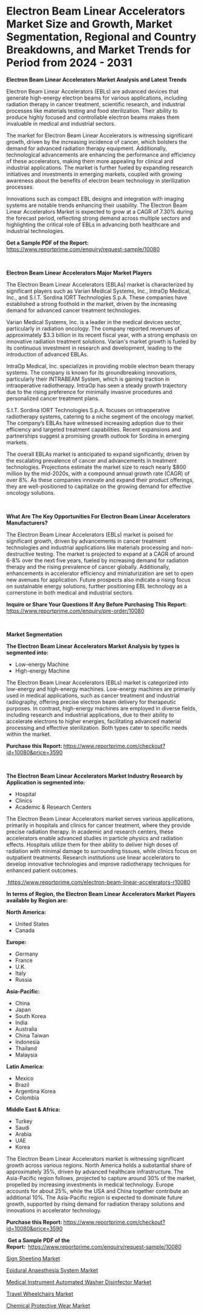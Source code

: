 <p><h1>Electron Beam Linear Accelerators Market Size and Growth, Market Segmentation, Regional and Country Breakdowns, and Market Trends for Period from 2024 -  2031</h1></p><p><strong>Electron Beam Linear Accelerators Market Analysis and Latest Trends</strong></p>
<p><p>Electron Beam Linear Accelerators (EBLs) are advanced devices that generate high-energy electron beams for various applications, including radiation therapy in cancer treatment, scientific research, and industrial processes like materials testing and food sterilization. Their ability to produce highly focused and controllable electron beams makes them invaluable in medical and industrial sectors.</p><p>The market for Electron Beam Linear Accelerators is witnessing significant growth, driven by the increasing incidence of cancer, which bolsters the demand for advanced radiation therapy equipment. Additionally, technological advancements are enhancing the performance and efficiency of these accelerators, making them more appealing for clinical and industrial applications. The market is further fueled by expanding research initiatives and investments in emerging markets, coupled with growing awareness about the benefits of electron beam technology in sterilization processes.</p><p>Innovations such as compact EBL designs and integration with imaging systems are notable trends enhancing their usability. The Electron Beam Linear Accelerators Market is expected to grow at a CAGR of 7.30% during the forecast period, reflecting strong demand across multiple sectors and highlighting the critical role of EBLs in advancing both healthcare and industrial technologies.</p></p>
<p><strong>Get a Sample PDF of the Report:&nbsp;</strong> <a href="https://www.reportprime.com/enquiry/request-sample/10080">https://www.reportprime.com/enquiry/request-sample/10080</a></p>
<p>&nbsp;</p>
<p><strong>Electron Beam Linear Accelerators Major Market Players</strong></p>
<p><p>The Electron Beam Linear Accelerators (EBLAs) market is characterized by significant players such as Varian Medical Systems, Inc., IntraOp Medical, Inc., and S.I.T. Sordina IORT Technologies S.p.A. These companies have established a strong foothold in the market, driven by the increasing demand for advanced cancer treatment technologies.</p><p>Varian Medical Systems, Inc. is a leader in the medical devices sector, particularly in radiation oncology. The company reported revenues of approximately $3.3 billion in its recent fiscal year, with a strong emphasis on innovative radiation treatment solutions. Varian's market growth is fueled by its continuous investment in research and development, leading to the introduction of advanced EBLAs.</p><p>IntraOp Medical, Inc. specializes in providing mobile electron beam therapy systems. The company is known for its groundbreaking innovations, particularly their INTRABEAM System, which is gaining traction in intraoperative radiotherapy. IntraOp has seen a steady growth trajectory due to the rising preference for minimally invasive procedures and personalized cancer treatment plans.</p><p>S.I.T. Sordina IORT Technologies S.p.A. focuses on intraoperative radiotherapy systems, catering to a niche segment of the oncology market. The company’s EBLAs have witnessed increasing adoption due to their efficiency and targeted treatment capabilities. Recent expansions and partnerships suggest a promising growth outlook for Sordina in emerging markets.</p><p>The overall EBLAs market is anticipated to expand significantly, driven by the escalating prevalence of cancer and advancements in treatment technologies. Projections estimate the market size to reach nearly $800 million by the mid-2020s, with a compound annual growth rate (CAGR) of over 8%. As these companies innovate and expand their product offerings, they are well-positioned to capitalize on the growing demand for effective oncology solutions.</p></p>
<p>&nbsp;</p>
<p><strong>What Are The Key Opportunities For Electron Beam Linear Accelerators Manufacturers?</strong></p>
<p><p>The Electron Beam Linear Accelerators (EBLs) market is poised for significant growth, driven by advancements in cancer treatment technologies and industrial applications like materials processing and non-destructive testing. The market is projected to expand at a CAGR of around 6-8% over the next five years, fueled by increasing demand for radiation therapy and the rising prevalence of cancer globally. Additionally, enhancements in accelerator efficiency and miniaturization are set to open new avenues for application. Future prospects also indicate a rising focus on sustainable energy solutions, further positioning EBL technology as a cornerstone in both medical and industrial sectors.</p></p>
<p><strong>Inquire or Share Your Questions If Any Before Purchasing This Report:</strong> <a href="https://www.reportprime.com/enquiry/pre-order/10080">https://www.reportprime.com/enquiry/pre-order/10080</a></p>
<p>&nbsp;</p>
<p><strong>Market Segmentation</strong></p>
<p><strong>The Electron Beam Linear Accelerators Market Analysis by types is segmented into:</strong></p>
<p><ul><li>Low-energy Machine</li><li>High-energy Machine</li></ul></p>
<p><p>The Electron Beam Linear Accelerators (EBLs) market is categorized into low-energy and high-energy machines. Low-energy machines are primarily used in medical applications, such as cancer treatment and industrial radiography, offering precise electron beam delivery for therapeutic purposes. In contrast, high-energy machines are employed in diverse fields, including research and industrial applications, due to their ability to accelerate electrons to higher energies, facilitating advanced material processing and effective sterilization. Both types cater to specific needs within the market.</p></p>
<p><strong>Purchase this Report:&nbsp;</strong><a href="https://www.reportprime.com/checkout?id=10080&price=3590">https://www.reportprime.com/checkout?id=10080&price=3590</a></p>
<p>&nbsp;</p>
<p><strong>The Electron Beam Linear Accelerators Market Industry Research by Application is segmented into:</strong></p>
<p><ul><li>Hospital</li><li>Clinics</li><li>Academic & Research Centers</li></ul></p>
<p><p>The Electron Beam Linear Accelerators market serves various applications, primarily in hospitals and clinics for cancer treatment, where they provide precise radiation therapy. In academic and research centers, these accelerators enable advanced studies in particle physics and radiation effects. Hospitals utilize them for their ability to deliver high doses of radiation with minimal damage to surrounding tissues, while clinics focus on outpatient treatments. Research institutions use linear accelerators to develop innovative technologies and improve radiotherapy techniques for enhanced patient outcomes.</p></p>
<p><a href="https://www.reportprime.com/electron-beam-linear-accelerators-r10080">&nbsp;https://www.reportprime.com/electron-beam-linear-accelerators-r10080</a></p>
<p><strong>In terms of Region, the Electron Beam Linear Accelerators Market Players available by Region are:</strong></p>
<p>
    <p> <strong> North America: </strong>
        <ul>
            <li>United States</li>
            <li>Canada</li>
        </ul>
        </p> 
    <p> <strong> Europe: </strong>
        <ul>
            <li>Germany</li>
            <li>France</li>
            <li>U.K.</li>
            <li>Italy</li>
            <li>Russia</li>
        </ul>
        </p> 
    <p> <strong> Asia-Pacific: </strong>
        <ul>
            <li>China</li>
            <li>Japan</li>
            <li>South Korea</li>
            <li>India</li>
            <li>Australia</li>
            <li>China Taiwan</li>
            <li>Indonesia</li>
            <li>Thailand</li>
            <li>Malaysia</li>
        </ul>
        </p> 
    <p> <strong> Latin America: </strong>
        <ul>
            <li>Mexico</li>
            <li>Brazil</li>
            <li>Argentina Korea</li>
            <li>Colombia</li>
        </ul>
        </p> 
    <p> <strong> Middle East & Africa: </strong>
        <ul>
            <li>Turkey</li>
            <li>Saudi</li>
            <li>Arabia</li>
            <li>UAE</li>
            <li>Korea</li>
        </ul>
    </p>
    </p>
<p><p>The Electron Beam Linear Accelerators market is witnessing significant growth across various regions. North America holds a substantial share of approximately 35%, driven by advanced healthcare infrastructure. The Asia-Pacific region follows, projected to capture around 30% of the market, propelled by increasing investments in medical technology. Europe accounts for about 25%, while the USA and China together contribute an additional 10%. The Asia-Pacific region is expected to dominate future growth, supported by rising demand for radiation therapy solutions and innovations in accelerator technology.</p></p>
<p><strong>Purchase this Report: </strong><a href="https://www.reportprime.com/checkout?id=10080&price=3590">https://www.reportprime.com/checkout?id=10080&price=3590</a></p>
<p>&nbsp;<strong>Get a Sample PDF of the Report:&nbsp;&nbsp;</strong><a href="https://www.reportprime.com/enquiry/request-sample/10080">https://www.reportprime.com/enquiry/request-sample/10080</a></p>
<p><strong></strong></p>
<p><p><a href="https://medium.com/@caroline.hamilton5656/the-comprehensive-sign-sheeting-market-research-report-is-essential-for-understanding-current-d87cbf2bda8b">Sign Sheeting Market</a></p><p><a href="https://github.com/LacThu1/Market-Research-Report-List-1/blob/main/epidural-anaesthesia-system-market.md">Epidural Anaesthesia System Market</a></p><p><a href="https://github.com/ChristianClark406/Market-Research-Report-List-1/blob/main/medical-instrument-automated-washer-disinfector-market.md">Medical Instrument Automated Washer Disinfector Market</a></p><p><a href="https://medium.com/@caroline.hamilton5656/global-travel-wheelchairs-market-trends-forecasts-and-market-strategic-analysis-2024-2031-01537d2e9776">Travel Wheelchairs Market</a></p><p><a href="https://issuu.com/reportprime-2/docs/chemical-protective-wear-market-siz_5154fbf0b016f1">Chemical Protective Wear Market</a></p></p>